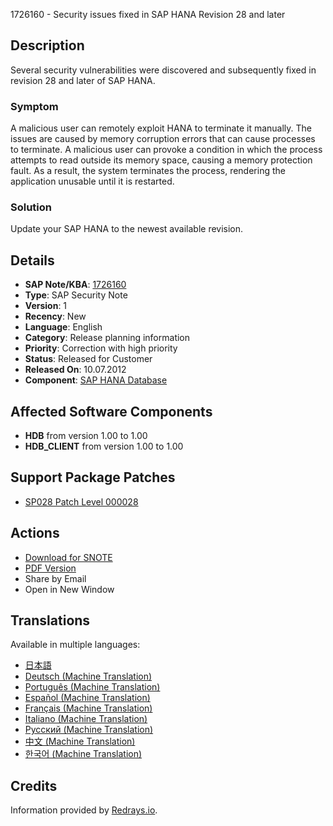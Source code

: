 1726160 - Security issues fixed in SAP HANA Revision 28 and later

## Description

Several security vulnerabilities were discovered and subsequently fixed in revision 28 and later of SAP HANA.

### Symptom

A malicious user can remotely exploit HANA to terminate it manually. The issues are caused by memory corruption errors that can cause processes to terminate. A malicious user can provoke a condition in which the process attempts to read outside its memory space, causing a memory protection fault. As a result, the system terminates the process, rendering the application unusable until it is restarted.

### Solution

Update your SAP HANA to the newest available revision.

## Details

- **SAP Note/KBA**: [1726160](https://me.sap.com/notes/0001726160)
- **Type**: SAP Security Note
- **Version**: 1
- **Recency**: New
- **Language**: English
- **Category**: Release planning information
- **Priority**: Correction with high priority
- **Status**: Released for Customer
- **Released On**: 10.07.2012
- **Component**: [SAP HANA Database](https://me.sap.com/servicessupport/knowledge)

## Affected Software Components

- **HDB** from version 1.00 to 1.00
- **HDB_CLIENT** from version 1.00 to 1.00

## Support Package Patches

- [SP028 Patch Level 000028](https://userapps.support.sap.com/sap/support/swdc/notes?cvnr=01200615320200017790&support_package=SP028&patch_level=000028)

## Actions

- [Download for SNOTE](https://notesdownloads.sap.com/note/0040000017449702017)
- [PDF Version](https://userapps.support.sap.com/sap/support/sfm/notes/print/0001726160?language=en-US&token=0A8447A39F9D8DE2C75FC4623962A9FD)
- Share by Email
- Open in New Window

## Translations

Available in multiple languages:

- [日本語](https://me.sap.com/notes/0001726160/J)
- [Deutsch (Machine Translation)](https://me.sap.com/notes/0001726160/D)
- [Português (Machine Translation)](https://me.sap.com/notes/0001726160/P)
- [Español (Machine Translation)](https://me.sap.com/notes/0001726160/S)
- [Français (Machine Translation)](https://me.sap.com/notes/0001726160/F)
- [Italiano (Machine Translation)](https://me.sap.com/notes/0001726160/I)
- [Русский (Machine Translation)](https://me.sap.com/notes/0001726160/R)
- [中文 (Machine Translation)](https://me.sap.com/notes/0001726160/1)
- [한국어 (Machine Translation)](https://me.sap.com/notes/0001726160/3)

## Credits

Information provided by [Redrays.io](https://redrays.io).